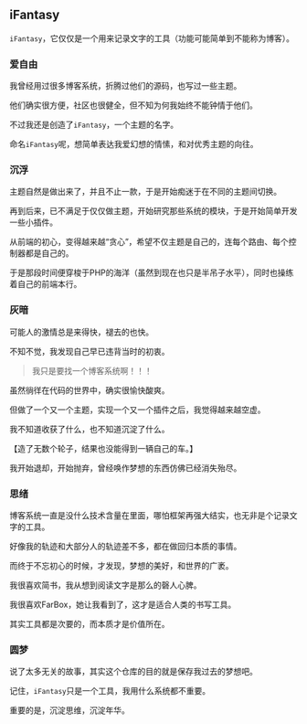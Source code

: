 ## iFantasy

`iFantasy`，它仅仅是一个用来记录文字的工具（功能可能简单到不能称为博客）。

### 爱自由

我曾经用过很多博客系统，折腾过他们的源码，也写过一些主题。

他们确实很方便，社区也很健全，但不知为何我始终不能钟情于他们。

不过我还是创造了`iFantasy`，一个主题的名字。

命名`iFantasy`呢，想简单表达我爱幻想的情愫，和对优秀主题的向往。

### 沉浮

主题自然是做出来了，并且不止一款，于是开始痴迷于在不同的主题间切换。

再到后来，已不满足于仅仅做主题，开始研究那些系统的模块，于是开始简单开发一些小插件。

从前端的初心，变得越来越“贪心”，希望不仅主题是自己的，连每个路由、每个控制器都是自己的。

于是那段时间便穿梭于PHP的海洋（虽然到现在也只是半吊子水平），同时也操练着自己的前端本行。

### 灰暗

可能人的激情总是来得快，褪去的也快。

不知不觉，我发现自己早已违背当时的初衷。

> 我只是要找一个博客系统啊！！！

虽然徜徉在代码的世界中，确实很愉快酸爽。

但做了一个又一个主题，实现一个又一个插件之后，我觉得越来越空虚。

我不知道收获了什么，也不知道沉淀了什么。

【造了无数个轮子，结果也没能得到一辆自己的车。】

我开始退却，开始抛弃，曾经唤作梦想的东西仿佛已经消失殆尽。

### 思绪

博客系统一直是没什么技术含量在里面，哪怕框架再强大结实，也无非是个记录文字的工具。

好像我的轨迹和大部分人的轨迹差不多，都在做回归本质的事情。

而终于不忘初心的时候，才发现，梦想的美好，和世界的广袤。

我很喜欢简书，我从想到阅读文字是那么的磬人心脾。

我很喜欢FarBox，她让我看到了，这才是适合人类的书写工具。

其实工具都是次要的，而本质才是价值所在。

### 圆梦

说了太多无关的故事，其实这个仓库的目的就是保存我过去的梦想吧。

记住，`iFantasy`只是一个工具，我用什么系统都不重要。

重要的是，沉淀思维，沉淀年华。